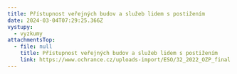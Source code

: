 ```yaml
---
title: Přístupnost veřejných budov a služeb lidem s postižením
date: 2024-03-04T07:29:25.366Z
vystupy:
  - vyzkumy
attachmentsTop:
  - file: null
    title: Přístupnost veřejných budov a služeb lidem s postižením
    link: https://www.ochrance.cz/uploads-import/ESO/32_2022_OZP_final.pdf
---
```

